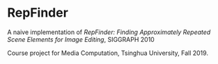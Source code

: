 # RepFinder
A naive implementation of *RepFinder: Finding Approximately Repeated Scene Elements for Image Editing*, SIGGRAPH 2010

Course project for Media Computation, Tsinghua University, Fall 2019.

[](result/fish_small.jpg)

[](result/result.png)

[](result/flower.png)

[](result/result1.png)
